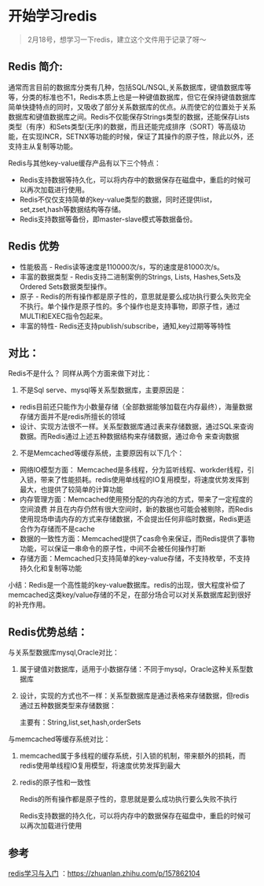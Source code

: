 # 开始学习redis



> 2月18号，想学习一下redis，建立这个文件用于记录了呀～



## Redis 简介:

通常而言目前的数据库分类有几种，包括SQL/NSQL,关系数据库，键值数据库等等，分类的标准也不1，Redis本质上也是一种键值数据库，但它在保持键值数据库简单快捷特点的同时，又吸收了部分关系数据库的优点。从而使它的位置处于关系数据库和键值数据库之间。Redis不仅能保存Strings类型的数据，还能保存Lists类型（有序）和Sets类型(无序)的数据，而且还能完成排序（SORT）等高级功能，在实现INCR，SETNX等功能的时候，保证了其操作的原子性，除此以外，还支持主从复制等功能。

Redis与其他key-value缓存产品有以下三个特点：

- Redis支持数据等持久化，可以将内存中的数据保存在磁盘中，重启的时候可以再次加载进行使用。
- Redis不仅仅支持简单的key-value类型的数据，同时还提供list，set,zset,hash等数据结构等存储。
- Redis支持数据等备份，即master-slave模式等数据备份。



## Redis 优势

- 性能极高 - Redis读等速度是110000次/s，写的速度是81000次/s。
- 丰富的数据类型 - Redis支持二进制案例的Strings, Lists, Hashes,Sets及Ordered Sets数据类型操作。
- 原子 - Redis的所有操作都是原子性的，意思就是要么成功执行要么失败完全不执行。单个操作是原子性的。多个操作也是支持事物，即原子性，通过MULTI和EXEC指令包起来。
- 丰富的特性- Redis还支持publish/subscribe，通知,key过期等等特性



## 对比：

Redis不是什么？ 同样从两个方面来做下对比：

1. 不是Sql serve、mysql等关系型数据库，主要原因是：

- redis目前还只能作为小数量存储（全部数据能够加载在内存最终），海量数据存储方面并不是redis所擅长的领域
- 设计、实现方法很不一样。关系型数据库通过表来存储数据，通过SQL来查询数据。而Redis通过上述五种数据结构来存储数据，通过命令 来查询数据

2. 不是Memcached等缓存系统，主要原因有以下几个：

- 网络IO模型方面： Memcached是多线程，分为监听线程、workder线程，引入锁，带来了性能损耗。redis使用单线程的IO复用模型，将速度优势发挥到最大，也提供了较简单的计算功能
- 内存管理方面：Memcached使用预分配的内存池的方式，带来了一定程度的空间浪费 并且在内存仍然有很大空间时，新的数据也可能会被剔除，而Redis使用现场申请内存的方式来存储数据，不会提出任何非临时数据，Redis更适合作为存储而不是cache
- 数据的一致性方面：Memcached提供了cas命令来保证，而Redis提供了事物功能，可以保证一串命令的原子性，中间不会被任何操作打断
- 存储方面：Memcached只支持简单的key-value存储，不支持枚举，不支持持久化和复制等功能

小结：Redis是一个高性能的key-value数据库。redis的出现，很大程度补偿了memcached这类key/value存储的不足，在部分场合可以对关系数据库起到很好的补充作用。



## Redis优势总结：

与关系型数据库mysql,Oracle对比：

1. 属于键值对数据库，适用于小数据存储：不同于mysql，Oracle这种关系型数据库

2. 设计，实现的方式也不一样：关系型数据库是通过表格来存储数据，但redis通过五种数据类型来存储数据：

   主要有：String,list,set,hash,orderSets

与memcached等缓存系统对比：

1. memcached属于多线程的缓存系统，引入锁的机制，带来额外的损耗，而redis使用单线程IO复用模型，将速度优势发挥到最大

2. redis的原子性和一致性

   Redis的所有操作都是原子性的，意思就是要么成功执行要么失败不执行

   Redis支持数据的持久化，可以将内存中的数据保存在磁盘中，重启的时候可以再次加载进行使用



## 参考

[redis学习与入门](https://zhuanlan.zhihu.com/p/157862104)	：https://zhuanlan.zhihu.com/p/157862104

